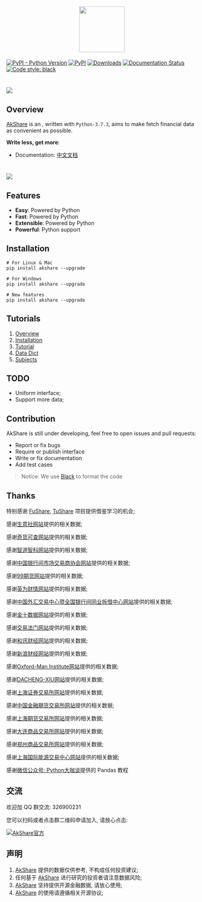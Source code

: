 <h1 align=center>
<img src="https://jfds-1252952517.cos.ap-chengdu.myqcloud.com/akshare/icon/images.jpg" width='120px' height='120px'>
</h1>

[![PyPI - Python Version](https://img.shields.io/pypi/pyversions/akshare.svg)](https://pypi.org/project/akshare/) 
[![PyPI](https://img.shields.io/pypi/v/akshare.svg)](https://pypi.org/project/akshare/) 
[![Downloads](https://pepy.tech/badge/akshare/month)](https://pepy.tech/project/akshare/month)
[![Documentation Status](https://readthedocs.org/projects/akshare/badge/?version=latest)](https://akshare.readthedocs.io/zh_CN/latest/?badge=latest)
[![Code style: black](https://img.shields.io/badge/code%20style-black-000000.svg)](https://github.com/psf/black)


# ![](https://github.com/jindaxiang/akshare/blob/master/example/images/akshare_home.png)

## Overview

[AkShare](https://github.com/jindaxiang/akshare) is an , written with `Python-3.7.3`, aims to make fetch financial data as convenient as possible.

**Write less, get more**:

-   Documentation: [中文文档](https://akshare.readthedocs.io/zh_CN/latest/)

# ![](https://github.com/jindaxiang/akshare/blob/master/example/images/AkShare.png)

## Features

-   **Easy**: Powered by Python
-   **Fast**: Powered by Python
-   **Extensible**: Powered by Python
-   **Powerful**: Python support

## Installation

``` shell
# For Linux & Mac
pip install akshare --upgrade

# For Windows
pip install akshare --upgrade

# New features
pip install akshare --upgrade
```

## Tutorials

1.  [Overview](https://akshare.readthedocs.io/zh_CN/latest/akshare/ak-introduction.html)
2.  [Installation](https://akshare.readthedocs.io/zh_CN/latest/akshare/ak-installation.html)
3.  [Tutorial](https://akshare.readthedocs.io/zh_CN/latest/akshare/ak-tutorial.html)
4.  [Data Dict](https://akshare.readthedocs.io/zh_CN/latest/README.html)
5.  [Subjects](https://akshare.readthedocs.io/zh_CN/latest/subjects/index.html)

## TODO

-   Uniform interface;
-   Support more data;

## Contribution

AkShare is still under developing, feel free to open issues and pull requests:

-   Report or fix bugs
-   Require or publish interface
-   Write or fix documentation
-   Add test cases

> Notice: We use [Black](https://black.readthedocs.io/en/stable/) to format the code

## Thanks

特别感谢 [FuShare](https://github.com/jindaxiang/fushare), [TuShare](https://github.com/waditu/tushare) 项目提供借鉴学习的机会;

感谢[生意社网站](http://www.100ppi.com/)提供的相关数据;

感谢[奇货可查网站](https://qhkch.com/)提供的相关数据;

感谢[智道智科网站](https://www.ziasset.com/)提供的相关数据;

感谢[中国银行间市场交易商协会网站](http://www.nafmii.org.cn/)提供的相关数据;

感谢[99期货网站](http://www.99qh.com/)提供的相关数据;

感谢[英为财情网站](https://cn.investing.com/)提供的相关数据;

感谢[中国外汇交易中心暨全国银行间同业拆借中心网站](http://www.chinamoney.com.cn/chinese/)提供的相关数据;

感谢[金十数据网站](https://www.jin10.com/)提供的相关数据;

感谢[交易法门网站](https://www.jiaoyifamen.com/)提供的相关数据;

感谢[和讯财经网站](http://www.hexun.com/)提供的相关数据;

感谢[新浪财经网站](https://finance.sina.com.cn/)提供的相关数据;

感谢[Oxford-Man Institute网站](https://realized.oxford-man.ox.ac.uk/)提供的相关数据;

感谢[DACHENG-XIU网站](https://dachxiu.chicagobooth.edu/)提供的相关数据;

感谢[上海证券交易所网站](http://www.sse.com.cn/assortment/options/price/)提供的相关数据;

感谢[中国金融期货交易所网站](http://www.cffex.com.cn/)提供的相关数据;

感谢[上海期货交易所网站](http://www.shfe.com.cn/)提供的相关数据;

感谢[大连商品交易所网站](http://www.dce.com.cn/)提供的相关数据;

感谢[郑州商品交易所网站](http://www.czce.com.cn/)提供的相关数据;

感谢[上海国际能源交易中心网站](http://www.ine.com.cn/)提供的相关数据;

感谢[微信公众号: Python大咖谈](https://upload-images.jianshu.io/upload_images/3240514-61004f2c71be4a0b.png)提供的 Pandas 教程

## 交流

欢迎加 QQ 群交流: 326900231

您可以扫码或者点击群二维码申请加入, 请放心点击:

<a target="_blank" href="https://shang.qq.com/wpa/qunwpa?idkey=aacb87089dd5ecb8c6620ce391de15b92310cfb65e3b37f37eb465769e3fc1a3"><img border="0" src="https://jfds-1252952517.cos.ap-chengdu.myqcloud.com/akshare/qq/akshare_md_fold_1569925684166.png" alt="AkShare官方" title="AkShare官方"></a>


## 声明

1. [AkShare](https://github.com/jindaxiang/akshare) 提供的数据仅供参考, 不构成任何投资建议;
2. 任何基于 [AkShare](https://github.com/jindaxiang/akshare) 进行研究的投资者请注意数据风险;
3. [AkShare](https://github.com/jindaxiang/akshare) 坚持提供开源金融数据, 请放心使用;
4. [AkShare](https://github.com/jindaxiang/akshare) 的使用请遵循相关开源协议;

